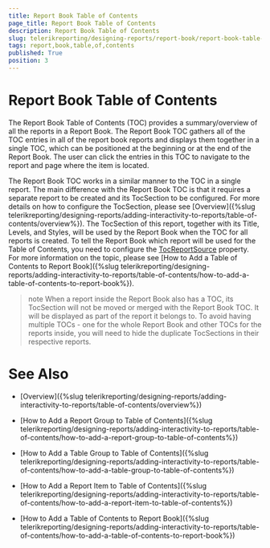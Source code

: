 ```yaml
---
title: Report Book Table of Contents
page_title: Report Book Table of Contents 
description: Report Book Table of Contents
slug: telerikreporting/designing-reports/report-book/report-book-table-of-contents
tags: report,book,table,of,contents
published: True
position: 3
---
```


# Report Book Table of Contents



The Report Book Table of Contents (TOC) provides a summary/overview of all the reports in a Report Book. The Report Book TOC gathers all of the TOC entries in all         of the report book reports and displays them together in a single TOC, which can be positioned at the beginning or at the end of the Report Book.         The user can click the entries in this TOC to navigate to the report and page where the item is located.       

The Report Book TOC works in a similar manner to the TOC in a single report. The main difference with the Report Book TOC is that it requires a separate report         to be created and its TocSection to be configured. For more details on how to configure the TocSection, please see [Overview]({%slug telerikreporting/designing-reports/adding-interactivity-to-reports/table-of-contents/overview%}).         The TocSection of this report, together with its Title, Levels, and Styles, will be used by the Report Book when the TOC for all reports is created.         To tell the Report Book which report will be used for the Table of Contents, you need to configure the          [TocReportSource](/reporting/api/Telerik.Reporting.ReportBook#Telerik_Reporting_ReportBook_TocReportSource)  property.         For more information on the topic, please see [How to Add a Table of Contents to Report Book]({%slug telerikreporting/designing-reports/adding-interactivity-to-reports/table-of-contents/how-to-add-a-table-of-contents-to-report-book%}).       

>note When a report inside the Report Book also has a TOC, its TocSection will not be moved or merged with the Report Book TOC. It will be displayed as part of the report it belongs to.            To avoid having multiple TOCs - one for the whole Report Book and other TOCs for the reports inside, you will need to hide the duplicate TocSections in their respective reports.         


# See Also


 * [Overview]({%slug telerikreporting/designing-reports/adding-interactivity-to-reports/table-of-contents/overview%})

 * [How to Add a Report Group to Table of Contents]({%slug telerikreporting/designing-reports/adding-interactivity-to-reports/table-of-contents/how-to-add-a-report-group-to-table-of-contents%})

 * [How to Add a Table Group to Table of Contents]({%slug telerikreporting/designing-reports/adding-interactivity-to-reports/table-of-contents/how-to-add-a-table-group-to-table-of-contents%})

 * [How to Add a Report Item to Table of Contents]({%slug telerikreporting/designing-reports/adding-interactivity-to-reports/table-of-contents/how-to-add-a-report-item-to-table-of-contents%})

 * [How to Add a Table of Contents to Report Book]({%slug telerikreporting/designing-reports/adding-interactivity-to-reports/table-of-contents/how-to-add-a-table-of-contents-to-report-book%})
